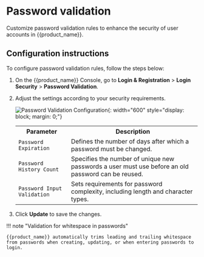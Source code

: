 # Password validation

Customize password validation rules to enhance the security of user accounts in {{product_name}}.

## Configuration instructions

To configure password validation rules, follow the steps below:

1. On the {{product_name}} Console, go to **Login & Registration** > **Login Security** > **Password Validation**.
2. Adjust the settings according to your security requirements.

    ![Password Validation Configuration]({{base_path}}/assets/img/guides/account-configurations/password-validation.png){: width="600" style="display: block; margin: 0;"}

    <table>
    <tr>
      <th>Parameter</th>
      <th>Description</th>
    </tr>
    <tr>
      <td><code>Password Expiration</code></td>
      <td>Defines the number of days after which a password must be changed.</td>
    </tr>
    <tr>
      <td><code>Password History Count</code></td>
      <td>Specifies the number of unique new passwords a user must use before an old password can be reused.</td>
    </tr>
    <tr>
      <td><code>Password Input Validation</code></td>
      <td>Sets requirements for password complexity, including length and character types.</td>
    </tr>
    </table>

3. Click **Update** to save the changes.

!!! note "Validation for whitespace in passwords"

    {{product_name}} automatically trims leading and trailing whitespace from passwords when creating, updating, or when entering passwords to login.